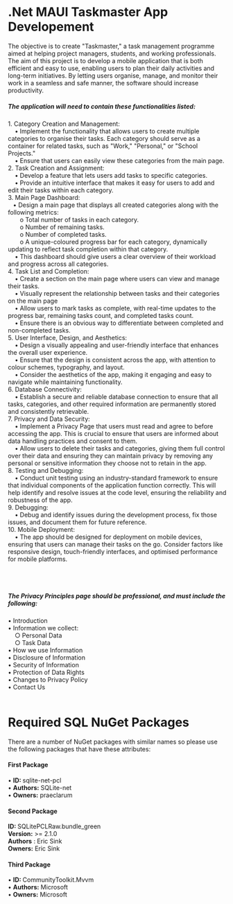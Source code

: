 # .Net MAUI Taskmaster App Developement
The objective is to create "Taskmaster," a task management programme aimed at helping project managers, students, and working professionals. The aim of this project is to develop a mobile application that is both efficient and easy to use, enabling users to plan their daily activities and long-term initiatives. By letting users organise, manage, and monitor their work in a seamless and safe manner, the software should increase productivity. 

<h5>The application will need to contain these functionalities listed:</h5>
1.	Category Creation and Management:<br>
 &nbsp; &nbsp; •	Implement the functionality that allows users to create multiple categories to organise their tasks. Each category should serve as a container for related tasks, such as "Work," "Personal," or "School Projects."<br>
&nbsp; &nbsp;  •	Ensure that users can easily view these categories from the main page.<br>
2.	Task Creation and Assignment:<br>
 &nbsp; &nbsp; •	Develop a feature that lets users add tasks to specific categories.<br>
&nbsp; &nbsp;  •	Provide an intuitive interface that makes it easy for users to add and edit their tasks within each category.<br>
3.	Main Page Dashboard:<br>
  &nbsp; &nbsp;•	Design a main page that displays all created categories along with the following metrics:<br>
   &nbsp; &nbsp;&nbsp; &nbsp; o	Total number of tasks in each category.<br>
   &nbsp; &nbsp;&nbsp; &nbsp; o	Number of remaining tasks.<br>
  &nbsp; &nbsp;&nbsp; &nbsp;  o	Number of completed tasks.<br>
  &nbsp; &nbsp;&nbsp; &nbsp;  o	A unique-coloured progress bar for each category, dynamically updating to reflect task completion within that category.<br>
 &nbsp; &nbsp; •	This dashboard should give users a clear overview of their workload and progress across all categories.<br>
4.	Task List and Completion:<br>
&nbsp; &nbsp;  •	Create a section on the main page where users can view and manage their tasks.<br>
&nbsp; &nbsp;  •	Visually represent the relationship between tasks and their categories on the main page<br>
&nbsp; &nbsp;  •	Allow users to mark tasks as complete, with real-time updates to the progress bar, remaining tasks count, and completed tasks count.<br>
&nbsp; &nbsp;  •	Ensure there is an obvious way to differentiate between completed and non-completed tasks.<br>
5.	User Interface, Design, and Aesthetics:<br>
&nbsp; &nbsp;  •	Design a visually appealing and user-friendly interface that enhances the overall user experience.<br>
&nbsp; &nbsp;  •	Ensure that the design is consistent across the app, with attention to colour schemes, typography, and layout.<br>
&nbsp; &nbsp;  •	Consider the aesthetics of the app, making it engaging and easy to navigate while maintaining functionality.<br>
6.	Database Connectivity:<br>
&nbsp; &nbsp;  •	Establish a secure and reliable database connection to ensure that all tasks, categories, and other required information are permanently stored and consistently retrievable.<br>
7.	Privacy and Data Security:<br>
&nbsp; &nbsp;  •	Implement a Privacy Page that users must read and agree to before accessing the app. This is crucial to ensure that users are informed about data handling practices and consent to them.<br>
 &nbsp; &nbsp; •	Allow users to delete their tasks and categories, giving them full control over their data and ensuring they can maintain privacy by removing any personal or sensitive information they choose not to retain in the app.<br>
8.	Testing and Debugging:<br>
&nbsp; &nbsp;  •	Conduct unit testing using an industry-standard framework to ensure that individual components of the application function correctly. This will help identify and resolve issues at the code level, ensuring the reliability and robustness of the app.<br>
9.	Debugging:<br>
&nbsp; &nbsp;  •	Debug and identify issues during the development process, fix those issues, and document them for future reference.<br>
10.	Mobile Deployment:<br>
&nbsp; &nbsp;  •	The app should be designed for deployment on mobile devices, ensuring that users can manage their tasks on the go. Consider factors like responsive design, touch-friendly interfaces, and optimised performance for mobile platforms.

<br><br>
<h5>The Privacy Principles page should be professional, and must include the following:</h5>
• Introduction<br>
• Information we collect:<br>
&nbsp; &nbsp; ○ Personal Data<br>
&nbsp; &nbsp; ○ Task Data<br>
• How we use Information<br>
• Disclosure of Information<br>
• Security of Information<br>
• Protection of Data Rights<br>
• Changes to Privacy Policy<br>
• Contact Us
<br><br>

# Required SQL NuGet Packages
There are a number of NuGet packages with similar names so please use the following packages that have these attributes:<br>
<h4>First Package</h4>
• <strong>ID: </strong> sqlite-net-pcl<br>
• <strong>Authors:</strong>  SQLite-net<br>
• <strong>Owners:</strong>  praeclarum
<br>
<h4>Second Package</h4>
<strong>ID: </strong> SQLitePCLRaw.bundle_green<br>
<strong>Version:</strong>  >= 2.1.0<br>
<strong>Authors</strong> : Eric Sink<br>
<strong>Owners:</strong>  Eric Sink
<br>
<h4>Third Package</h4>
• <strong>ID: </strong>  CommunityToolkit.Mvvm<br>
• <strong>Authors:</strong> Microsoft<br>
• <strong>Owners:</strong> Microsoft<br>

